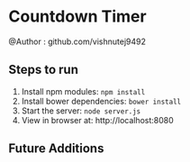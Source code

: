 # Countdown Timer

@Author : github.com/vishnutej9492

## Steps to run
1. Install npm modules:
	`npm install`
2. Install bower dependencies:
	`bower install`
3. Start the server: 
	`node server.js`
4. View in browser at:
	http://localhost:8080

## Future Additions
